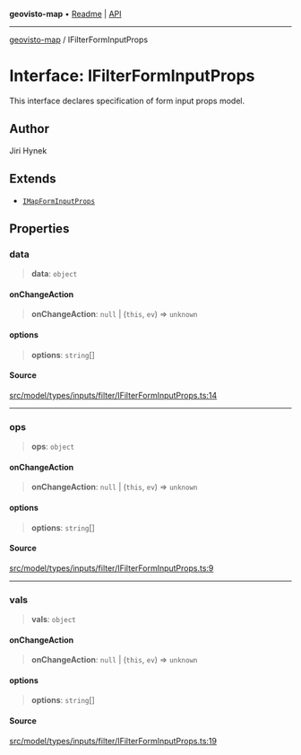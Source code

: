 **geovisto-map** • [Readme](../README.md) \| [API](../globals.md)

***

[geovisto-map](../README.md) / IFilterFormInputProps

# Interface: IFilterFormInputProps

This interface declares specification of form input props model.

## Author

Jiri Hynek

## Extends

- [`IMapFormInputProps`](IMapFormInputProps.md)

## Properties

### data

> **data**: `object`

#### onChangeAction

> **onChangeAction**: `null` \| (`this`, `ev`) => `unknown`

#### options

> **options**: `string`[]

#### Source

[src/model/types/inputs/filter/IFilterFormInputProps.ts:14](https://github.com/geovisto/geovisto-map/blob/e22d774889dbc28cc1ec62933ecf6bab6690f172/src/model/types/inputs/filter/IFilterFormInputProps.ts#L14)

***

### ops

> **ops**: `object`

#### onChangeAction

> **onChangeAction**: `null` \| (`this`, `ev`) => `unknown`

#### options

> **options**: `string`[]

#### Source

[src/model/types/inputs/filter/IFilterFormInputProps.ts:9](https://github.com/geovisto/geovisto-map/blob/e22d774889dbc28cc1ec62933ecf6bab6690f172/src/model/types/inputs/filter/IFilterFormInputProps.ts#L9)

***

### vals

> **vals**: `object`

#### onChangeAction

> **onChangeAction**: `null` \| (`this`, `ev`) => `unknown`

#### options

> **options**: `string`[]

#### Source

[src/model/types/inputs/filter/IFilterFormInputProps.ts:19](https://github.com/geovisto/geovisto-map/blob/e22d774889dbc28cc1ec62933ecf6bab6690f172/src/model/types/inputs/filter/IFilterFormInputProps.ts#L19)
